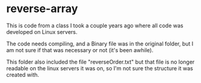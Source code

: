 # reverse-array

This is code from a class I took a couple years ago where all code was developed on Linux servers.

The code needs compiling, and a Binary file was in the original folder, but I am not sure if that was necessary or not (it's been awhile).

This folder also included the file "reverseOrder.txt" but that file is no longer readable on the linux servers it was on, so I'm not sure the structure it was created with.
